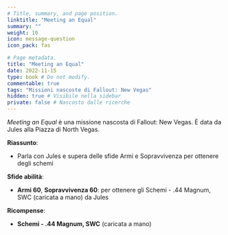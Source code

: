 ```yaml
---
# Title, summary, and page position.
linktitle: "Meeting an Equal" 
summary: ""
weight: 10
icon: message-question
icon_pack: fas

# Page metadata.
title: "Meeting an Equal"
date: 2022-11-15
type: book # Do not modify.
commentable: true
tags: "Missioni nascoste di Fallout: New Vegas"
hidden: true # Visibile nella sidebar
private: false # Nascosto dalle ricerche
---
```


<div class="fnv">


*Meeting an Equal* è una missione nascosta di Fallout: New Vegas. È data da Jules alla Piazza di North Vegas.


**Riassunto**:
- Parla con Jules e supera delle sfide Armi e Sopravvivenza per ottenere degli schemi


**Sfide abilità**:
- **Armi 60**, **Sopravvivenza 60**: per ottenere gli Schemi - .44 Magnum, SWC (caricata a mano) da Jules


**Ricompense**:
- **Schemi - .44 Magnum, SWC** (caricata a mano)


</div>



